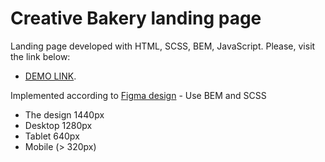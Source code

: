 # Creative Bakery landing page

Landing page developed with HTML, SCSS, BEM, JavaScript. Please, visit the link below:
- [DEMO LINK](https://BudnikOleksii.github.io/layout_creativeBakery/).

Implemented according to [Figma design](https://www.figma.com/file/dY3izAm0Vspsmra4lQWQIP/Bakerlab-FE-students?node-id=0%3A1) - Use BEM and SCSS

- The design 1440px
- Desktop 1280px
- Tablet 640px
- Mobile (> 320px)
